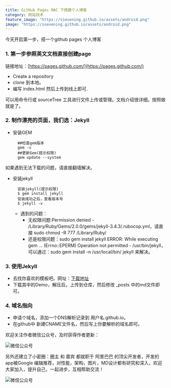 ```yaml
---
title: GitHub Pages MAC 下搭建个人博客
category: 网站技术
feature_image: "https://ssevening.github.io/assets/android.png"
image: "https://ssevening.github.io/assets/android.png"
---
```


今天开启第一步，搭一个github pages 个人博客

<!-- more -->


### 1. 第一步参照英文文档直接创建page
 链接地址：[https://pages.github.com/](https://pages.github.com/)
 * Create a repository
 * clone 到本地。
 * 编写 index.html 然后上传到线上即可.

 可以用命令行或 sourceTree 工具进行文件上传或管理。文档介绍很详细。按照做就是了。


### 2. 制作漂亮的页面，我们选：Jekyll

* 安装GEM

		##检查gem版本
		gem -v
		##更新Gem(提示权限)
		gem update --system

如果遇到无法下载的问题，请直接翻墙解决。		

* 安装jekyll
		
		安装jekyll(提示权限)
		$ gem install jekyll
		安装成功之后，查看版本号
		$ jekyll -v

	* 遇到的问题：
	  * 无权限问题:Permission denied - /Library/Ruby/Gems/2.0.0/gems/jekyll-3.4.3/.rubocop.yml，请直接 sudo chmod -R 777 /Library/Ruby/
	  * 还是权限问题：sudo gem install jekyll
ERROR:  While executing gem ... (Errno::EPERM)
    Operation not permitted - /usr/bin/jekyll，可以通过：sudo gem install -n /usr/local/bin/ jekyll 来解决。
    
### 3. 使用Jekyll
* 去找你喜欢的模板吧。网址：[下载地址](http://jekyllthemes.org/)
* 下载其中的Demo，解压后，上传到仓库，然后修改 _posts 中的md文件即可。

### 4. 域名指向
* 申请个域名，添加一个DNS解析记录到 用户名.github.io。
* 在github中 新建CNAME文件名，然后写上你要解析的域名即可。


欢迎关注作者微信公众号，及时获得作者更新：

![微信公众号](https://ssevening.github.io/assets/weichat_qrcode.jpg)

另外还建立了小密圈：圈主 和 嘉宾 都就职于 阿里巴巴 的顶尖开发者，开发的app被Google 编辑推荐，对性能，架构，图片，MD设计都有研究和深入，欢迎大家加入，提升自己，一起进步，互相帮助交流！

![微信公众号](https://ssevening.github.io/assets/mi_qrcode.png)
